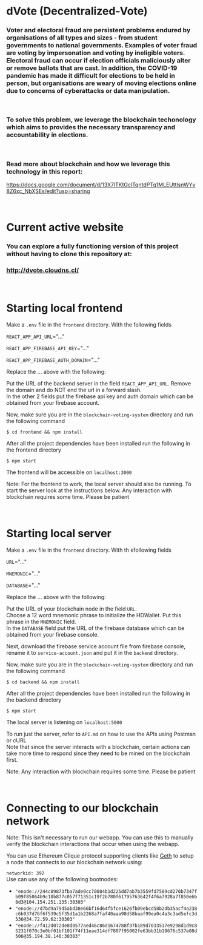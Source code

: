 # dVote (Decentralized-Vote)

### Voter and electoral fraud are persistent problems endured by organisations of all types and sizes - from student governments to national governments. Examples of voter fraud are voting by impersonation and voting by ineligible voters. Electoral fraud can occur if election officials maliciously alter or remove ballots that are cast. In addition, the COVID-19 pandemic has made it difficult for elections to be held in person, but organisations are weary of moving elections online due to concerns of cyberattacks or data manipulation.

&nbsp;

### To solve this problem, we leverage the blockchain techonology which aims to provides the necessary transparency and accountability in elections.

&nbsp;

### Read more about blockchain and how we leverage this technology in this report:

https://docs.google.com/document/d/13X7lTKtGclTqntdPTq1MLEUttlsnWYv8Z6xc_NbXSEs/edit?usp=sharing

&nbsp;

# Current active website

### You can explore a fully functioning version of this project without having to clone this repository at:

### http://dvote.cloudns.cl/

&nbsp;

# Starting local frontend

Make a `.env` file in the `frontend` directory. With the following fields

`REACT_APP_API_URL`="..."

`REACT_APP_FIREBASE_API_KEY`="..."

`REACT_APP_FIREBASE_AUTH_DOMAIN`="..."

Replace the ... above with the following:

Put the URL of the backend server in the field `REACT_APP_API_URL`. Remove the domain and do NOT end the url in a forward slash.  
In the other 2 fields put the firebase api key and auth domain which can be obtained from your firebase account.

Now, make sure you are in the `blockchain-voting-system` directory and run the following command

```console
$ cd frontend && npm install
```

After all the project dependencies have been installed run the following in the frontend directory

```console
$ npm start
```

The frontend will be accessible on `localhost:3000`

Note: For the frontend to work, the local server should also be running. To start the server look at the instructions below. Any interaction with blockchain requires some time. Please be patient

&nbsp;

# Starting local server

Make a `.env` file in the `frontend` directory. With th efollowing fields

`URL`="..."

`MNEMONIC`="..."

`DATABASE`="..."

Replace the ... above with the following:

Put the URL of your blockchain node in the field `URL`.  
Choose a 12 word mnemonic phrase to initialize the HDWallet. Put this phrase in the `MNEMONIC` field.  
In the `DATABASE` field put the URL of the firebase database which can be obtained from your firebase console.

Next, download the firebase service account file from firebase console, rename it to `service-account.json` and put it in the `backend` directory.

Now, make sure you are in the `blockchain-voting-system` directory and run the following command

```console
$ cd backend && npm install
```

After all the project dependencies have been installed run the following in the backend directory

```console
$ npm start
```

The local server is listening on `localhost:5000`

To run just the server, refer to `API.md` on how to use the APIs using Postman or cURL  
Note that since the server interacts with a blockchain, certain actions can take more time to respond since they need to be mined on the blockchain first.

Note: Any interaction with blockchain requires some time. Please be patient

&nbsp;

# Connecting to our blockchain network

Note: This isn't necessary to run our webapp. You can use this to manually verify the blockchain interactions that occur when using the webapp.

You can use Ethereum Clique protocol supporting clients like [Geth](https://geth.ethereum.org/docs/install-and-build/installing-geth) to setup a node that connects to our blockchain network using:

`networkid: 392`  
Use can use any of the following bootnodes:

- `"enode://244c89873fba7ade0cc70084b1d225dd7ab7b3559fd7509cd270b7347fb09f85064b9c18b877c057f71351c19f2b780f61795763642f4f6a7928a7f850e6b8d3@104.154.251.135:30303"`
- `"enode://d7bd9a79d5abd38e66bf16d64f5fce1626fb09ebcd58b2db35acf4a238c6b937d76f6f539c5f35d1a1b2268a7faf40aaa98d58baaf99ea0c4a3c3ad5efc3d536@34.72.59.62:30303"`
- `"enode://f412d072de8d0577aed46c86d1674788f37b189d7033517e9298d1d9c85231f070c3e0bf01bf101f74f11eae314df7807f95002fe63bb31b19676c537e08d506@35.194.38.146:30303"`
